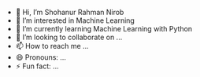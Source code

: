 - 👋 Hi, I’m Shohanur Rahman Nirob
- 👀 I’m interested in Machine Learning
- 🌱 I’m currently learning Machine Learning with Python
- 💞️ I’m looking to collaborate on ...
- 📫 How to reach me ...
- 😄 Pronouns: ...
- ⚡ Fun fact: ...

<!---
Itachisrn/Itachisrn is a ✨ special ✨ repository because its `README.md` (this file) appears on your GitHub profile.
You can click the Preview link to take a look at your changes.
--->
